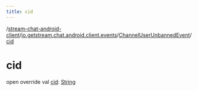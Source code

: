 ```yaml
---
title: cid
---
```

/[stream-chat-android-client](../../index.md)/[io.getstream.chat.android.client.events](../index.md)/[ChannelUserUnbannedEvent](index.md)/[cid](cid.md)  
  
  
  
# cid  
open override val [cid](cid.md): [String](https://kotlinlang.org/api/latest/jvm/stdlib/kotlin/-string/index.html)
